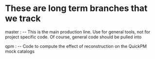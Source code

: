 # These are long term branches that we track

master :
   -- This is the main production line. Use for general tools, not for project specific
   code. Of course, general code should be pulled into 


qpm :
   -- Code to compute the effect of reconstruction on the QuickPM mock catalogs
